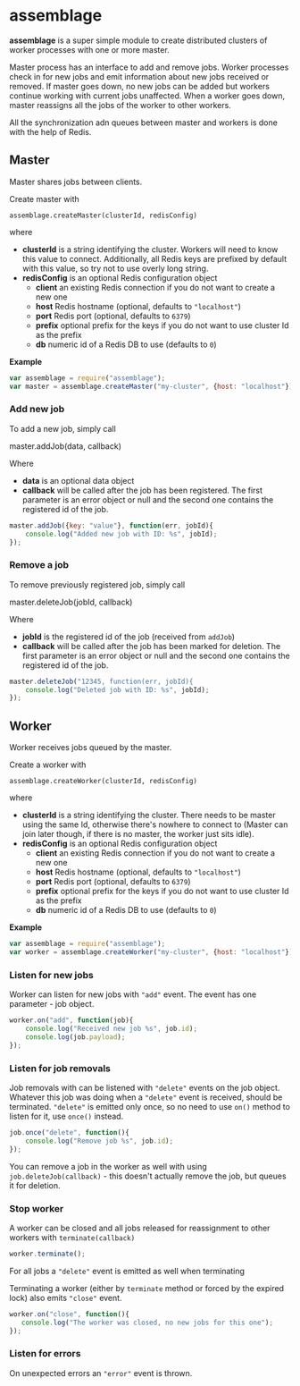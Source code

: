 assemblage
==========

**assemblage** is a super simple module to create distributed clusters of worker processes with one or more master.

Master process has an interface to add and remove jobs. Worker processes check in for new jobs and emit information about new jobs received or removed. If master goes down, no new jobs can be added but workers continue working with current jobs unaffected. When a worker goes down, master reassigns all the jobs of the worker to other workers.

All the synchronization adn queues between master and workers is done with the help of Redis.

## Master

Master shares jobs between clients.

Create master with

    assemblage.createMaster(clusterId, redisConfig)

where

  * **clusterId** is a string identifying the cluster. Workers will need to know this value to connect. Additionally, all Redis keys are prefixed by default with this value, so try not to use overly long string.
  * **redisConfig** is an optional Redis configuration object
    * **client** an existing Redis connection if you do not want to create a new one
    * **host** Redis hostname (optional, defaults to `"localhost"`)
    * **port** Redis port (optional, defaults to `6379`)
    * **prefix** optional prefix for the keys if you do not want to use cluster Id as the prefix
    * **db** numeric id of a Redis DB to use (defaults to `0`)

**Example**

```javascript
var assemblage = require("assemblage");
var master = assemblage.createMaster("my-cluster", {host: "localhost"});
```

### Add new job

To add a new job, simply call

  master.addJob(data, callback)

Where

  * **data** is an optional data object
  * **callback** will be called after the job has been registered. The first parameter is an error object or null and the second one contains the registered id of the job.

```javascript
master.addJob({key: "value"}, function(err, jobId){
    console.log("Added new job with ID: %s", jobId);
});
```

### Remove a job

To remove previously registered job, simply call

  master.deleteJob(jobId, callback)

Where

  * **jobId** is the registered id of the job (received from `addJob`)
  * **callback** will be called after the job has been marked for deletion. The first parameter is an error object or null and the second one contains the registered id of the job.

```javascript
master.deleteJob("12345, function(err, jobId){
    console.log("Deleted job with ID: %s", jobId);
});
```

## Worker

Worker receives jobs queued by the master.

Create a worker with

    assemblage.createWorker(clusterId, redisConfig)

where

  * **clusterId** is a string identifying the cluster. There needs to be master using the same Id, otherwise there's nowhere to connect to (Master can join later though, if there is no master, the worker just sits idle).
  * **redisConfig** is an optional Redis configuration object
    * **client** an existing Redis connection if you do not want to create a new one
    * **host** Redis hostname (optional, defaults to `"localhost"`)
    * **port** Redis port (optional, defaults to `6379`)
    * **prefix** optional prefix for the keys if you do not want to use cluster Id as the prefix
    * **db** numeric id of a Redis DB to use (defaults to `0`)

**Example**

```javascript
var assemblage = require("assemblage");
var worker = assemblage.createWorker("my-cluster", {host: "localhost"});
```

### Listen for new jobs

Worker can listen for new jobs with `"add"` event. The event has one parameter - job object.

```javascript
worker.on("add", function(job){
    console.log("Received new job %s", job.id);
    console.log(job.payload);
});
```

### Listen for job removals

Job removals with can be listened with `"delete"` events on the job object. Whatever this job was doing when a `"delete"` event is received, should be terminated. `"delete"` is emitted only once, so no need to use `on()` method to listen for it, use `once()` instead.

```javascript
job.once("delete", function(){
    console.log("Remove job %s", job.id);
});
```

You can remove a job in the worker as well with using `job.deleteJob(callback)` - this doesn't actually remove the job, but queues it for deletion.

### Stop worker

A worker can be closed and all jobs released for reassignment to other workers with `terminate(callback)`

```javascript
worker.terminate();
```

For all jobs a `"delete"` event is emitted as well when terminating

Terminating a worker (either by `terminate` method or forced by the expired lock) also emits `"close"` event.

```javascript
worker.on("close", function(){
   console.log("The worker was closed, no new jobs for this one");
});
```

### Listen for errors

On unexpected errors an `"error"` event is thrown.
